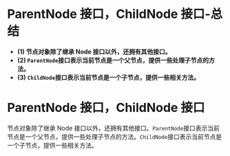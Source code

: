 # ParentNode 接口，ChildNode 接口-总结

- **(1) 节点对象除了继承 Node 接口以外，还拥有其他接口。**
- **(2) `ParentNode`接口表示当前节点是一个父节点，提供一些处理子节点的方法。**
- **(3) `ChildNode`接口表示当前节点是一个子节点，提供一些相关方法。**

# ParentNode 接口，ChildNode 接口

节点对象除了继承 Node 接口以外，还拥有其他接口。`ParentNode`接口表示当前节点是一个父节点，提供一些处理子节点的方法。`ChildNode`接口表示当前节点是一个子节点，提供一些相关方法。
